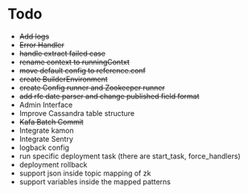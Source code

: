 # Todo
- ~~Add logs~~
- ~~Error Handler~~
- ~~handle extract failed case~~
- ~~rename context to runningContxt~~
- ~~move default config to reference.conf~~
- ~~create BuilderEnvironment~~
- ~~create Config runner and Zookeeper runner~~
- ~~add rfc date parser and change published field format~~
- Admin Interface
- Improve Cassandra table structure
- ~~Kafa Batch Commit~~
- Integrate kamon
- Integrate Sentry
- logback config
- run specific deployment task (there are start_task, force_handlers)
- deployment rollback
- support json inside topic mapping of zk
- support variables inside the mapped patterns